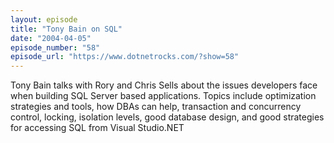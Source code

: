 ```yaml
---
layout: episode
title: "Tony Bain on SQL"
date: "2004-04-05"
episode_number: "58"
episode_url: "https://www.dotnetrocks.com/?show=58"
---
```


Tony Bain talks with Rory and Chris Sells about the issues developers face when building SQL Server based applications. Topics include optimization strategies and tools, how DBAs can help, transaction and concurrency control, locking, isolation levels, good database design, and good strategies for accessing SQL from Visual Studio.NET

